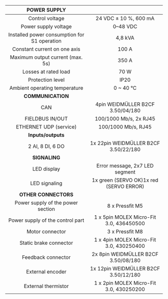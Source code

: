 | **POWER SUPPLY** |   |
| :---: | :---: |
| Control voltage | 24 VDC ± 10 %, 600 mA |
| Power supply voltage | 0–48 VDC |
| Installed power consumption for S1 operation | 4,8 kVA |
| Constant current on one axis | 100 A |
| Maximum output current (max. 5s) | 350 A |
| Losses at rated load | 70 W |
| Protection level | IP20 |
| Ambient operating temperature | 0 ~ 40 °C |
| **COMMUNICATION** |   |
| CAN | 4pin WEIDMÜLLER  B2CF 3.50/04/180 |
| FIELDBUS IN/OUT | 100/1000 Mb/s, 2x RJ45 |
| ETHERNET UDP (service) | 100/1000 Mb/s, RJ45 |
| **Inputs/outputs** |   |
| 2 AI, 8 DI, 6 DO | 1x 22pin WEIDMÜLLER  B2CF 3.50/22/180 |
| **SIGNALING** |   |
| LED display | Error message, 2x7 LED segment |
| LED signaling | 1x green (SERVO OK)1x red (SERVO ERROR) |
| **OTHER CONNECTORS** |   |
| Power supply of the power section | 8 x Pressfit M5 |
| Power supply of the control part | 1 x 5pin MOLEX Micro-Fit 3.0, 436450500 |
| Motor connector | 3 x Pressfit M8 |
| Static brake connector | 1 x 4pin MOLEX Micro-Fit 3.0, 430250400 |
| Feedback connector | 2x 8pin WEIDMÜLLER  B2CF 3.50/08/180 |
| External encoder | 1x 12pin WEIDMÜLLER  B2CF 3.50/12/180 |
| External thermistor | 1 x 2pin MOLEX Micro-Fit 3.0, 430250200 |

